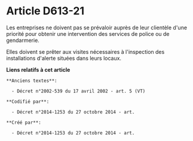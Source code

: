 # Article D613-21

Les entreprises ne doivent pas se prévaloir auprès de leur clientèle d'une priorité pour obtenir une intervention des
services de police ou de gendarmerie.

Elles doivent se prêter aux visites nécessaires à l'inspection des installations d'alerte situées dans leurs locaux.

**Liens relatifs à cet article**

	**Anciens textes**:

	  - Décret n°2002-539 du 17 avril 2002 - art. 5 (VT)

	**Codifié par**:

	  - Décret n°2014-1253 du 27 octobre 2014 - art.

	**Créé par**:

	  - Décret n°2014-1253 du 27 octobre 2014 - art.
